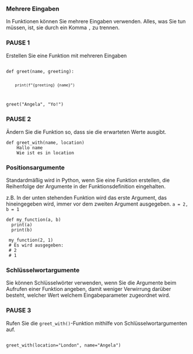 ### Mehrere Eingaben
In Funktionen können Sie mehrere Eingaben verwenden. Alles, was Sie tun müssen, ist, sie durch ein Komma `,` zu trennen.

### PAUSE 1
Erstellen Sie eine Funktion mit mehreren Eingaben

<div class="hint">
  <code>
def greet(name, greeting):

    ____print(f"{greeting} {name}")
    
greet("Angela", "Yo!")
</code>
</div>

### PAUSE 2
Ändern Sie die Funktion so, dass sie die erwarteten Werte ausgibt.
```
def greet_with(name, location)
    Hallo name
    Wie ist es in location
```

### Positionsargumente
Standardmäßig wird in Python, wenn Sie eine Funktion erstellen, die Reihenfolge der Argumente in der Funktionsdefinition eingehalten.

z.B. In der unten stehenden Funktion wird das erste Argument, das hineingegeben wird, immer vor dem zweiten Argument ausgegeben. `a = 2, b = 1`

```
def my_function(a, b)
  print(a)
  print(b)
  
 my_function(2, 1)
 # Es wird ausgegeben:
 # 2
 # 1
```

### Schlüsselwortargumente
Sie können Schlüsselwörter verwenden, wenn Sie die Argumente beim Aufrufen einer Funktion angeben, damit weniger Verwirrung darüber besteht, welcher Wert welchem Eingabeparameter zugeordnet wird.

### PAUSE 3
Rufen Sie die `greet_with()`-Funktion mithilfe von Schlüsselwortargumenten auf.

<div class="hint">
  <code>
greet_with(location="London", name="Angela")
</code>
</div>
